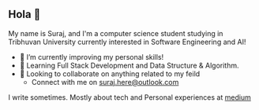 ## Hola 👋

My name is Suraj, and I'm a computer science student studying in Tribhuvan University currently interested in Software Engineering and AI!

- 🔭 I’m currently improving my personal skills!
- 🌱 Learning Full Stack Development and Data Structure & Algorithm.
- 👯 Looking to collaborate on anything related to my feild
  - Connect with me on suraj.here@outlook.com

I write sometimes. Mostly about tech and Personal experiences at [medium](https://medium.com/@itsmesuraj)

